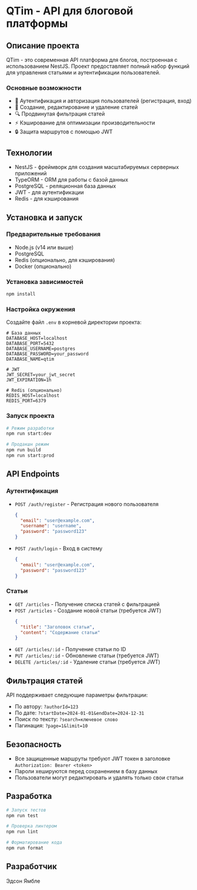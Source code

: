 # QTim - API для блоговой платформы

## Описание проекта
QTim - это современная API платформа для блогов, построенная с использованием NestJS. Проект предоставляет полный набор функций для управления статьями и аутентификации пользователей.

### Основные возможности
- 🔐 Аутентификация и авторизация пользователей (регистрация, вход)
- 📝 Создание, редактирование и удаление статей
- 🔍 Продвинутая фильтрация статей
- ⚡ Кэширование для оптимизации производительности
- 🔒 Защита маршрутов с помощью JWT

## Технологии
- NestJS - фреймворк для создания масштабируемых серверных приложений
- TypeORM - ORM для работы с базой данных
- PostgreSQL - реляционная база данных
- JWT - для аутентификации
- Redis - для кэширования


## Установка и запуск

### Предварительные требования
- Node.js (v14 или выше)
- PostgreSQL
- Redis (опционально, для кэширования)
- Docker (опционально)

### Установка зависимостей
```bash
npm install
```

### Настройка окружения
Создайте файл `.env` в корневой директории проекта:
```env
# База данных
DATABASE_HOST=localhost
DATABASE_PORT=5432
DATABASE_USERNAME=postgres
DATABASE_PASSWORD=your_password
DATABASE_NAME=qtim

# JWT
JWT_SECRET=your_jwt_secret
JWT_EXPIRATION=1h

# Redis (опционально)
REDIS_HOST=localhost
REDIS_PORT=6379
```

### Запуск проекта
```bash
# Режим разработки
npm run start:dev

# Продакшн режим
npm run build
npm run start:prod
```

## API Endpoints

### Аутентификация
- `POST /auth/register` - Регистрация нового пользователя
  ```json
  {
    "email": "user@example.com",
    "username": "username",
    "password": "password123"
  }
  ```
- `POST /auth/login` - Вход в систему
  ```json
  {
    "email": "user@example.com",
    "password": "password123"
  }
  ```

### Статьи
- `GET /articles` - Получение списка статей с фильтрацией
- `POST /articles` - Создание новой статьи (требуется JWT)
  ```json
  {
    "title": "Заголовок статьи",
    "content": "Содержание статьи"
  }
  ```
- `GET /articles/:id` - Получение статьи по ID
- `PUT /articles/:id` - Обновление статьи (требуется JWT)
- `DELETE /articles/:id` - Удаление статьи (требуется JWT)

## Фильтрация статей
API поддерживает следующие параметры фильтрации:
- По автору: `?authorId=123`
- По дате: `?startDate=2024-01-01&endDate=2024-12-31`
- Поиск по тексту: `?search=ключевое слово`
- Пагинация: `?page=1&limit=10`

## Безопасность
- Все защищенные маршруты требуют JWT токен в заголовке `Authorization: Bearer <token>`
- Пароли хешируются перед сохранением в базу данных
- Пользователи могут редактировать и удалять только свои статьи

## Разработка
```bash
# Запуск тестов
npm run test

# Проверка линтером
npm run lint

# Форматирование кода
npm run format
```

## Разработчик 
Эдсон Ямбле